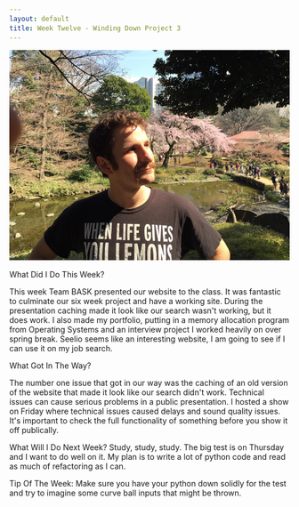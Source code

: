 ```yaml
---
layout: default
title: Week Twelve - Winding Down Project 3 
---
```

![My Profile Picture](/images/adampic.jpg)

What Did I Do This Week?

This week Team BASK presented our website to the class. It was fantastic to culminate our six week project and have a working site.
During the presentation caching made it look like our search wasn't working, but it does work. I also made my portfolio, putting in a
memory allocation program from Operating Systems and an interview project I worked heavily on over spring break. Seelio seems like an
interesting website, I am going to see if I can use it on my job search.


What Got In The Way?

The number one issue that got in our way was the caching of an old version of the website that made it look like our search didn't work.
Technical issues can cause serious problems in a public presentation. I hosted a show on Friday where technical issues caused delays
and sound quality issues. It's important to check the full functionality of something before you show it off publically.

What Will I Do Next Week?
Study, study, study. The big test is on Thursday and I want to do well on it. My plan is to write a lot of python code and read
as much of refactoring as I can.

Tip Of The Week:
Make sure you have your python down solidly for the test and try to imagine some curve ball inputs that might be thrown. 
